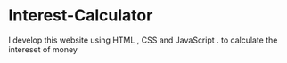 # Interest-Calculator
I develop this website using HTML , CSS and JavaScript . to calculate the intereset of money 
